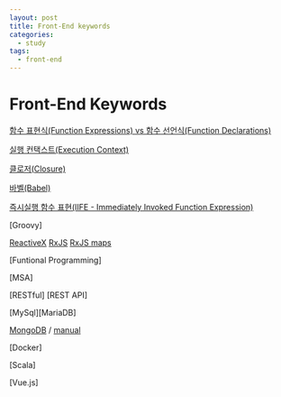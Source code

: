 ```yaml
---
layout: post
title: Front-End keywords
categories:
  - study
tags:
  - front-end
---
```

# Front-End Keywords

[함수 표현식(Function Expressions) vs 함수 선언식(Function Declarations)](https://joshua1988.github.io/web-development/javascript/function-expressions-vs-declarations/#%ED%95%A8%EC%88%98-%EC%84%A0%EC%96%B8%EC%8B%9D---function-declarations)

[실행 컨택스트(Execution Context)](https://poiemaweb.com/js-execution-context)

[클로저(Closure)](https://hyunseob.github.io/2016/08/30/javascript-closure/)

[바벨(Babel)](https://jeonghwan-kim.github.io/series/2019/12/22/frontend-dev-env-babel.html)

[즉시실행 함수 표현(IIFE - Immediately Invoked Function Expression)](https://developer.mozilla.org/ko/docs/Glossary/IIFE)

[Groovy]

[ReactiveX](http://reactivex.io/)   [RxJS](http://sculove.github.io/blog/2017/10/07/rxjsbook4/)   [RxJS maps](https://boxfoxs.tistory.com/413)

[Funtional Programming]


[MSA]

[RESTful] [REST API]

[MySql][MariaDB]

[MongoDB](https://poiemaweb.com/mongdb-basics) / [manual](https://docs.mongodb.com/manual/)

[Docker]

[Scala]

[Vue.js]
